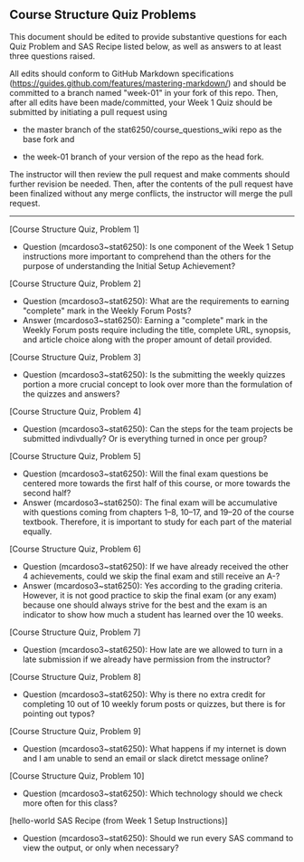 ## Course Structure Quiz Problems

This document should be edited to provide substantive questions for each Quiz Problem and SAS Recipe listed below, as well as answers to at least three questions raised.

All edits should conform to GitHub Markdown specifications (https://guides.github.com/features/mastering-markdown/) and should be committed to a branch named "week-01" in your fork of this repo. Then, after all edits have been made/committed, your Week 1 Quiz should be submitted by initiating a pull request using

- the master branch of the stat6250/course_questions_wiki repo as the base fork and

- the week-01 branch of your version of the repo as the head fork.

The instructor will then review the pull request and make comments should further revision be needed. Then, after the contents of the pull request have been finalized without any merge conflicts, the instructor will merge the pull request.

********************************************************************************


[Course Structure Quiz, Problem 1]
- Question (mcardoso3~stat6250): Is one component of the Week 1 Setup instructions more important to comprehend than the others for the purpose of understanding the Initial Setup Achievement?

[Course Structure Quiz, Problem 2]
- Question (mcardoso3~stat6250): What are the requirements to earning "complete" mark in the Weekly Forum Posts?
- Answer (mcardoso3~stat6250):  Earning a "complete" mark in the Weekly Forum posts require including the title, complete URL, synopsis, and article choice along with the proper amount of detail provided.

[Course Structure Quiz, Problem 3]
- Question (mcardoso3~stat6250):  Is the submitting the weekly quizzes portion a more crucial concept to look over more than the formulation of the quizzes and answers?

[Course Structure Quiz, Problem 4]
- Question (mcardoso3~stat6250): Can the steps for the team projects be submitted indivdually?  Or is everything turned in once per group?

[Course Structure Quiz, Problem 5]
- Question (mcardoso3~stat6250):  Will the final exam questions be centered more towards the first half of this course, or more towards the second half?
- Answer (mcardoso3~stat6250): The final exam will be accumulative with questions coming from chapters 1–8, 10–17, and 19–20 of the course textbook.  Therefore, it is important to study for each part of the material equally.

[Course Structure Quiz, Problem 6]
- Question (mcardoso3~stat6250):  If we have already received the other 4 achievements, could we skip the final exam and still receive an A-?
- Answer (mcardoso3~stat6250):  Yes according to the grading criteria.  However, it is not good practice to skip the final exam (or any exam) because one should always strive for the best and the exam is an indicator to show how much a student has learned over the 10 weeks.

[Course Structure Quiz, Problem 7]
- Question (mcardoso3~stat6250):  How late are we allowed to turn in a late submission if we already have permission from the instructor?

[Course Structure Quiz, Problem 8]
- Question (mcardoso3~stat6250): Why is there no extra credit for completing 10 out of 10 weekly forum posts or quizzes, but there is for pointing out typos?  

[Course Structure Quiz, Problem 9]
- Question (mcardoso3~stat6250): What happens if my internet is down and I am unable to send an email or slack diretct message online?

[Course Structure Quiz, Problem 10]
- Question (mcardoso3~stat6250): Which technology should we check more often for this class?

[hello-world SAS Recipe (from Week 1 Setup Instructions)]
- Question (mcardoso3~stat6250): Should we run every SAS command to view the output, or only when necessary? 
